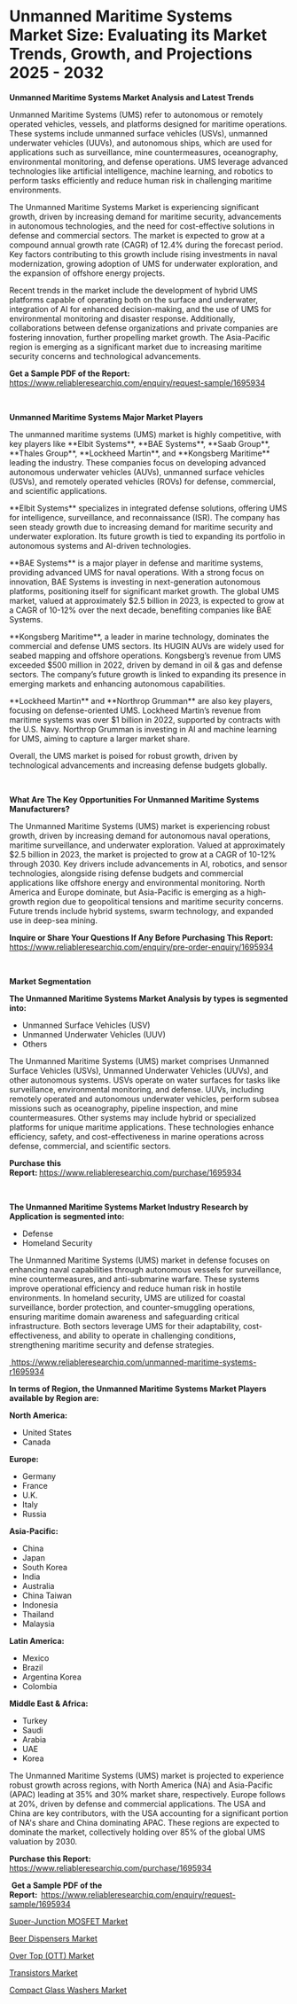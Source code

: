 <p><h1>Unmanned Maritime Systems Market Size: Evaluating its Market Trends, Growth, and Projections 2025 - 2032</h1></p><p><strong>Unmanned Maritime Systems Market Analysis and Latest Trends</strong></p>
<p><p>Unmanned Maritime Systems (UMS) refer to autonomous or remotely operated vehicles, vessels, and platforms designed for maritime operations. These systems include unmanned surface vehicles (USVs), unmanned underwater vehicles (UUVs), and autonomous ships, which are used for applications such as surveillance, mine countermeasures, oceanography, environmental monitoring, and defense operations. UMS leverage advanced technologies like artificial intelligence, machine learning, and robotics to perform tasks efficiently and reduce human risk in challenging maritime environments.</p><p>The Unmanned Maritime Systems Market is experiencing significant growth, driven by increasing demand for maritime security, advancements in autonomous technologies, and the need for cost-effective solutions in defense and commercial sectors. The market is expected to grow at a compound annual growth rate (CAGR) of 12.4% during the forecast period. Key factors contributing to this growth include rising investments in naval modernization, growing adoption of UMS for underwater exploration, and the expansion of offshore energy projects.</p><p>Recent trends in the market include the development of hybrid UMS platforms capable of operating both on the surface and underwater, integration of AI for enhanced decision-making, and the use of UMS for environmental monitoring and disaster response. Additionally, collaborations between defense organizations and private companies are fostering innovation, further propelling market growth. The Asia-Pacific region is emerging as a significant market due to increasing maritime security concerns and technological advancements.</p></p>
<p><strong>Get a Sample PDF of the Report:&nbsp;</strong> <a href="https://www.reliableresearchiq.com/enquiry/request-sample/1695934?utm_campaign=1900&utm_medium=2&utm_source=Github&utm_content=ia&utm_term=22012025&utm_id=unmanned-maritime-systems">https://www.reliableresearchiq.com/enquiry/request-sample/1695934</a></p>
<p>&nbsp;</p>
<p><strong>Unmanned Maritime Systems Major Market Players</strong></p>
<p><p>The unmanned maritime systems (UMS) market is highly competitive, with key players like **Elbit Systems**, **BAE Systems**, **Saab Group**, **Thales Group**, **Lockheed Martin**, and **Kongsberg Maritime** leading the industry. These companies focus on developing advanced autonomous underwater vehicles (AUVs), unmanned surface vehicles (USVs), and remotely operated vehicles (ROVs) for defense, commercial, and scientific applications.</p><p>**Elbit Systems** specializes in integrated defense solutions, offering UMS for intelligence, surveillance, and reconnaissance (ISR). The company has seen steady growth due to increasing demand for maritime security and underwater exploration. Its future growth is tied to expanding its portfolio in autonomous systems and AI-driven technologies.</p><p>**BAE Systems** is a major player in defense and maritime systems, providing advanced UMS for naval operations. With a strong focus on innovation, BAE Systems is investing in next-generation autonomous platforms, positioning itself for significant market growth. The global UMS market, valued at approximately $2.5 billion in 2023, is expected to grow at a CAGR of 10-12% over the next decade, benefiting companies like BAE Systems.</p><p>**Kongsberg Maritime**, a leader in marine technology, dominates the commercial and defense UMS sectors. Its HUGIN AUVs are widely used for seabed mapping and offshore operations. Kongsberg’s revenue from UMS exceeded $500 million in 2022, driven by demand in oil & gas and defense sectors. The company’s future growth is linked to expanding its presence in emerging markets and enhancing autonomous capabilities.</p><p>**Lockheed Martin** and **Northrop Grumman** are also key players, focusing on defense-oriented UMS. Lockheed Martin’s revenue from maritime systems was over $1 billion in 2022, supported by contracts with the U.S. Navy. Northrop Grumman is investing in AI and machine learning for UMS, aiming to capture a larger market share.</p><p>Overall, the UMS market is poised for robust growth, driven by technological advancements and increasing defense budgets globally.</p></p>
<p>&nbsp;</p>
<p><strong>What Are The Key Opportunities For Unmanned Maritime Systems Manufacturers?</strong></p>
<p><p>The Unmanned Maritime Systems (UMS) market is experiencing robust growth, driven by increasing demand for autonomous naval operations, maritime surveillance, and underwater exploration. Valued at approximately $2.5 billion in 2023, the market is projected to grow at a CAGR of 10-12% through 2030. Key drivers include advancements in AI, robotics, and sensor technologies, alongside rising defense budgets and commercial applications like offshore energy and environmental monitoring. North America and Europe dominate, but Asia-Pacific is emerging as a high-growth region due to geopolitical tensions and maritime security concerns. Future trends include hybrid systems, swarm technology, and expanded use in deep-sea mining.</p></p>
<p><strong>Inquire or Share Your Questions If Any Before Purchasing This Report:</strong> <a href="https://www.reliableresearchiq.com/enquiry/pre-order-enquiry/1695934?utm_campaign=1900&utm_medium=2&utm_source=Github&utm_content=ia&utm_term=22012025&utm_id=unmanned-maritime-systems">https://www.reliableresearchiq.com/enquiry/pre-order-enquiry/1695934</a></p>
<p>&nbsp;</p>
<p><strong>Market Segmentation</strong></p>
<p><strong>The Unmanned Maritime Systems Market Analysis by types is segmented into:</strong></p>
<p><ul><li>Unmanned Surface Vehicles (USV)</li><li>Unmanned Underwater Vehicles (UUV)</li><li>Others</li></ul></p>
<p><p>The Unmanned Maritime Systems (UMS) market comprises Unmanned Surface Vehicles (USVs), Unmanned Underwater Vehicles (UUVs), and other autonomous systems. USVs operate on water surfaces for tasks like surveillance, environmental monitoring, and defense. UUVs, including remotely operated and autonomous underwater vehicles, perform subsea missions such as oceanography, pipeline inspection, and mine countermeasures. Other systems may include hybrid or specialized platforms for unique maritime applications. These technologies enhance efficiency, safety, and cost-effectiveness in marine operations across defense, commercial, and scientific sectors.</p></p>
<p><strong>Purchase this Report:&nbsp;</strong><a href="https://www.reliableresearchiq.com/purchase/1695934?utm_campaign=1900&utm_medium=2&utm_source=Github&utm_content=ia&utm_term=22012025&utm_id=unmanned-maritime-systems">https://www.reliableresearchiq.com/purchase/1695934</a></p>
<p>&nbsp;</p>
<p><strong>The Unmanned Maritime Systems Market Industry Research by Application is segmented into:</strong></p>
<p><ul><li>Defense</li><li>Homeland Security</li></ul></p>
<p><p>The Unmanned Maritime Systems (UMS) market in defense focuses on enhancing naval capabilities through autonomous vessels for surveillance, mine countermeasures, and anti-submarine warfare. These systems improve operational efficiency and reduce human risk in hostile environments. In homeland security, UMS are utilized for coastal surveillance, border protection, and counter-smuggling operations, ensuring maritime domain awareness and safeguarding critical infrastructure. Both sectors leverage UMS for their adaptability, cost-effectiveness, and ability to operate in challenging conditions, strengthening maritime security and defense strategies.</p></p>
<p><a href="https://www.reliableresearchiq.com/unmanned-maritime-systems-r1695934?utm_campaign=1900&utm_medium=2&utm_source=Github&utm_content=ia&utm_term=22012025&utm_id=unmanned-maritime-systems">&nbsp;https://www.reliableresearchiq.com/unmanned-maritime-systems-r1695934</a></p>
<p><strong>In terms of Region, the Unmanned Maritime Systems Market Players available by Region are:</strong></p>
<p>
    <p> <strong> North America: </strong>
        <ul>
            <li>United States</li>
            <li>Canada</li>
        </ul>
        </p> 
    <p> <strong> Europe: </strong>
        <ul>
            <li>Germany</li>
            <li>France</li>
            <li>U.K.</li>
            <li>Italy</li>
            <li>Russia</li>
        </ul>
        </p> 
    <p> <strong> Asia-Pacific: </strong>
        <ul>
            <li>China</li>
            <li>Japan</li>
            <li>South Korea</li>
            <li>India</li>
            <li>Australia</li>
            <li>China Taiwan</li>
            <li>Indonesia</li>
            <li>Thailand</li>
            <li>Malaysia</li>
        </ul>
        </p> 
    <p> <strong> Latin America: </strong>
        <ul>
            <li>Mexico</li>
            <li>Brazil</li>
            <li>Argentina Korea</li>
            <li>Colombia</li>
        </ul>
        </p> 
    <p> <strong> Middle East & Africa: </strong>
        <ul>
            <li>Turkey</li>
            <li>Saudi</li>
            <li>Arabia</li>
            <li>UAE</li>
            <li>Korea</li>
        </ul>
    </p>
    </p>
<p><p>The Unmanned Maritime Systems (UMS) market is projected to experience robust growth across regions, with North America (NA) and Asia-Pacific (APAC) leading at 35% and 30% market share, respectively. Europe follows at 20%, driven by defense and commercial applications. The USA and China are key contributors, with the USA accounting for a significant portion of NA's share and China dominating APAC. These regions are expected to dominate the market, collectively holding over 85% of the global UMS valuation by 2030.</p></p>
<p><strong>Purchase this Report: </strong><a href="https://www.reliableresearchiq.com/purchase/1695934?utm_campaign=1900&utm_medium=2&utm_source=Github&utm_content=ia&utm_term=22012025&utm_id=unmanned-maritime-systems">https://www.reliableresearchiq.com/purchase/1695934</a></p>
<p>&nbsp;<strong>Get a Sample PDF of the Report:&nbsp;&nbsp;</strong><a href="https://www.reliableresearchiq.com/enquiry/request-sample/1695934?utm_campaign=1900&utm_medium=2&utm_source=Github&utm_content=ia&utm_term=22012025&utm_id=unmanned-maritime-systems">https://www.reliableresearchiq.com/enquiry/request-sample/1695934</a></p>
<p><strong></strong></p>
<p><p><a href="https://www.linkedin.com/pulse/super-junction-mosfet-momentum-charting-46-cagr-path-zfvmc?utm_campaign=1900&utm_medium=2&utm_source=Github&utm_content=ia&utm_term=22012025&utm_id=unmanned-maritime-systems">Super-Junction MOSFET Market</a></p><p><a href="https://www.linkedin.com/pulse/outlook-beer-dispensers-market-2025-2032-competitive-insights-hnobe?utm_campaign=1900&utm_medium=2&utm_source=Github&utm_content=ia&utm_term=22012025&utm_id=unmanned-maritime-systems">Beer Dispensers Market</a></p><p><a href="https://www.linkedin.com/pulse/global-over-top-ott-market-forecast-2025-2032-sustained-cgrhe?utm_campaign=1900&utm_medium=2&utm_source=Github&utm_content=ia&utm_term=22012025&utm_id=unmanned-maritime-systems">Over Top (OTT) Market</a></p><p><a href="https://www.linkedin.com/pulse/transistors-market-findings-indicatinga-cagr-101-from-2032-2025-a9efe?utm_campaign=1900&utm_medium=2&utm_source=Github&utm_content=ia&utm_term=22012025&utm_id=unmanned-maritime-systems">Transistors Market</a></p><p><a href="https://www.linkedin.com/pulse/unlocking-insights-compact-glass-washers-market-2025-2032-n3rtc?utm_campaign=1900&utm_medium=2&utm_source=Github&utm_content=ia&utm_term=22012025&utm_id=unmanned-maritime-systems">Compact Glass Washers Market</a></p></p>